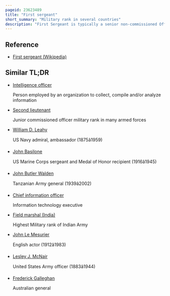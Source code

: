 ```yaml
---
pageid: 23623489
title: "First sergeant"
short_summary: "Military rank in several countries"
description: "First Sergeant is typically a senior non-commissioned Officer Rank, used in many Countries."
---
```


## Reference

- [First sergeant (Wikipedia)](https://en.wikipedia.org/?curid=23623489)

## Similar TL;DR

- [Intelligence officer](/tldr/en/intelligence-officer)

  Person employed by an organization to collect, compile and/or analyze information

- [Second lieutenant](/tldr/en/second-lieutenant)

  Junior commissioned officer military rank in many armed forces

- [William D. Leahy](/tldr/en/william-d-leahy)

  US Navy admiral, ambassador (1875â1959)

- [John Basilone](/tldr/en/john-basilone)

  US Marine Corps sergeant and Medal of Honor recipient (1916â1945)

- [John Butler Walden](/tldr/en/john-butler-walden)

  Tanzanian Army general (1939â2002)

- [Chief information officer](/tldr/en/chief-information-officer)

  Information technology executive

- [Field marshal (India)](/tldr/en/field-marshal-india)

  Highest Military rank of Indian Army

- [John Le Mesurier](/tldr/en/john-le-mesurier)

  English actor (1912â1983)

- [Lesley J. McNair](/tldr/en/lesley-j-mcnair)

  United States Army officer (1883â1944)

- [Frederick Galleghan](/tldr/en/frederick-galleghan)

  Australian general
